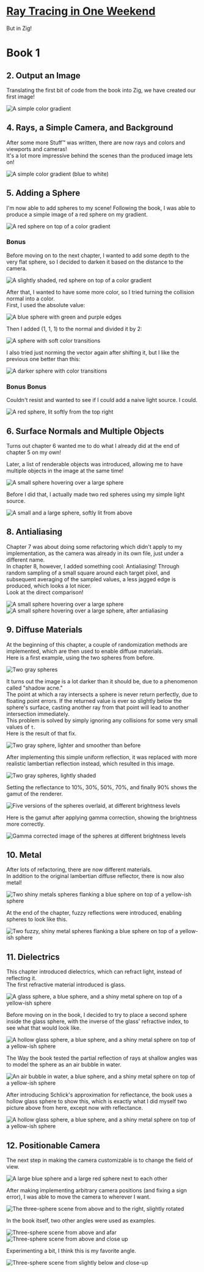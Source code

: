 # [Ray Tracing in One Weekend](https://raytracing.github.io/)
But in Zig!

# Book 1
## 2. Output an Image
Translating the first bit of code from the book into Zig, we have created
our first image!  

![A simple color gradient](samples/pngs/first_image.png )  

## 4. Rays, a Simple Camera, and Background
After some more Stuff™ was written, there are now rays and colors and
viewports and cameras!  
It's a lot more impressive behind the scenes than the produced image
lets on!  

![A simple color gradient (blue to white)](samples/pngs/white_blue_gradient.png)  

## 5. Adding a Sphere
I'm now able to add spheres to my scene! Following the book, I was able to
produce a simple image of a red sphere on my gradient.  

![A red sphere on top of a color gradient](samples/pngs/first_red_sphere.png)  

### Bonus
Before moving on to the next chapter, I wanted to add some depth to the very
flat sphere, so I decided to darken it based on the distance to the camera.  

![A slightly shaded, red sphere on top of a color gradient](samples/pngs/red_sphere_darken_experiment.png)  

After that, I wanted to have some more color, so I tried turning the
collision normal into a color.  
First, I used the absolute value:  

![A blue sphere with green and purple edges](samples/pngs/sphere_normal_abs_color.png)  

Then I added (1, 1, 1) to the normal and divided it by 2:  

![A sphere with soft color transitions](samples/pngs/sphere_normal_shifted_color.png)  

I also tried just norming the vector again after shifting it, but I like
the previous one better than this:  

![A darker sphere with color transitions](samples/pngs/sphere_normal_shifted_normal_color.png)  

### Bonus Bonus
Couldn't resist and wanted to see if I could add a naive light source. I could.  

![A red sphere, lit softly from the top right](samples/pngs/red_lit_sphere.png)  

## 6. Surface Normals and Multiple Objects
Turns out chapter 6 wanted me to do what I already did at the end of
chapter 5 on my own!  

Later, a list of renderable objects was introduced, allowing me to have
multiple objects in the image at the same time!  

![A small sphere hovering over a large sphere](samples/pngs/multiple_spheres.png)  

Before I did that, I actually made two red spheres using my simple light
source.  

![A small and a large sphere, softly lit from above](samples/pngs/two_shaded_red_spheres.png)  

## 8. Antialiasing
Chapter 7 was about doing some refactoring which didn't apply to my
implementation, as the camera was already in its own file, just under a
different name.  
In chapter 8, however, I added something cool: Antialiasing! Through
random sampling of a small square around each target pixel, and
subsequent averaging of the sampled values, a less jagged edge is
produced, which looks a lot nicer.  
Look at the direct comparison!  

![A small sphere hovering over a large sphere](samples/pngs/multiple_spheres.png)
![A small sphere hovering over a large sphere, after antialiasing](samples/pngs/first_aa.png)  

## 9. Diffuse Materials
At the beginning of this chapter, a couple of randomization methods are
implemented, which are then used to enable diffuse materials.  
Here is a first example, using the two spheres from before.  

![Two gray spheres](samples/pngs/first_diffuse.png)  

It turns out the image is a lot darker than it should be, due to a
phenomenon called "shadow acne."  
The point at which a ray intersects a sphere is never return perfectly,
due to floating point errors. If the returned value is ever so slightly
below the sphere's surface, casting another ray from that point will lead
to another intersection immediately.  
This problem is solved by simply ignoring any collisions for some very
small values of `t`.  
Here is the result of that fix.  

![Two gray sphere, lighter and smoother than before](samples/pngs/fix_acne.png)  

After implementing this simple uniform reflection, it was replaced with
more realistic lambertian reflection instead, which resulted in this
image.  

![Two gray spheres, lightly shaded](samples/pngs/first_lambertian.png)  

Setting the reflectance to 10%, 30%, 50%, 70%, and finally 90% shows the
gamut of the renderer.  

![Five versions of the spheres overlaid, at different brightness levels](samples/pngs/original_gamut.png)  

Here is the gamut after applying gamma correction, showing the brightness
more correctly.  

![Gamma corrected image of the spheres at different brightness levels](samples/pngs/corrected_gamut.png)  

## 10. Metal
After lots of refactoring, there are now different materials.  
In addition to the original lambertian diffuse reflector, there is now
also metal!  

![Two shiny metals spheres flanking a blue sphere on top of a yellow-ish sphere](samples/pngs/materials.png)  

At the end of the chapter, fuzzy reflections were introduced, enabling
spheres to look like this.  

![Two fuzzy, shiny metal spheres flanking a blue sphere on top of a yellow-ish sphere](samples/pngs/fuzzy_reflection.png)  

## 11. Dielectrics
This chapter introduced dielectrics, which can refract light, instead of
reflecting it.  
The first refractive material introduced is glass.  

![A glass sphere, a blue sphere, and a shiny metal sphere on top of a yellow-ish sphere](samples/pngs/first_glass.png)  

Before moving on in the book, I decided to try to place a second sphere
inside the glass sphere, with the inverse of the glass' refractive index,
to see what that would look like.  

![A hollow glass sphere, a blue sphere, and a shiny metal sphere on top of a yellow-ish sphere](samples/pngs/experimental_hollow_glass.png)  

The Way the book tested the partial reflection of rays at shallow angles
was to model the sphere as an air bubble in water.  

![An air bubble in water, a blue sphere, and a shiny metal sphere on top of a yellow-ish sphere](samples/pngs/air_bubble.png)  

After introducing Schlick's approximation for reflectance, the book uses
a hollow glass sphere to show this, which is exactly what I did myself
two picture above from here, except now with reflectance.  

![A hollow glass sphere, a blue sphere, and a shiny metal sphere on top of a yellow-ish sphere](samples/pngs/schlick_approx.png)  

## 12. Positionable Camera
The next step in making the camera customizable is to change the field
of view.  

![A large blue sphere and a large red sphere next to each other](samples/pngs/fov.png)  

After making implementing arbitrary camera positions (and fixing a sign
error), I was able to move the camera to wherever I want.  

![The three-sphere scene from above and to the right, slightly rotated](samples/pngs/own_angle.png)  

In the book itself, two other angles were used as examples.  

![Three-sphere scene from above and afar](samples/pngs/custom_angle_1.png)
![Three-sphere scene from above and close up](samples/pngs/custom_angle_2.png)  

Experimenting a bit, I think this is my favorite angle.  

![Three-sphere scene from slightly below and close-up](samples/pngs/coolest_angle.png)  
